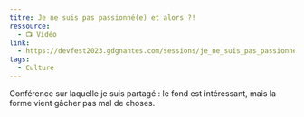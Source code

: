 ```yaml
---
titre: Je ne suis pas passionné(e) et alors ?!
ressource:
  - 📺 Vidéo
link:
  - https://devfest2023.gdgnantes.com/sessions/je_ne_suis_pas_passionne_e__et_alors___/
tags:
  - Culture
---
```

Conférence sur laquelle je suis partagé : le fond est intéressant, mais la forme vient gâcher pas mal de choses.